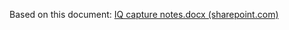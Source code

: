 Based on this document: 
[IQ capture notes.docx (sharepoint.com)](https://surreyac.sharepoint.com/:w:/r/sites/OrbitDeterminationfromDopplerCurvesMScRobert/_layouts/15/Doc.aspx?sourcedoc=%7B0923C904-C2FB-4BD2-BC04-C57A9825EF43%7D&file=IQ%20capture%20notes.docx&action=default&mobileredirect=true)

